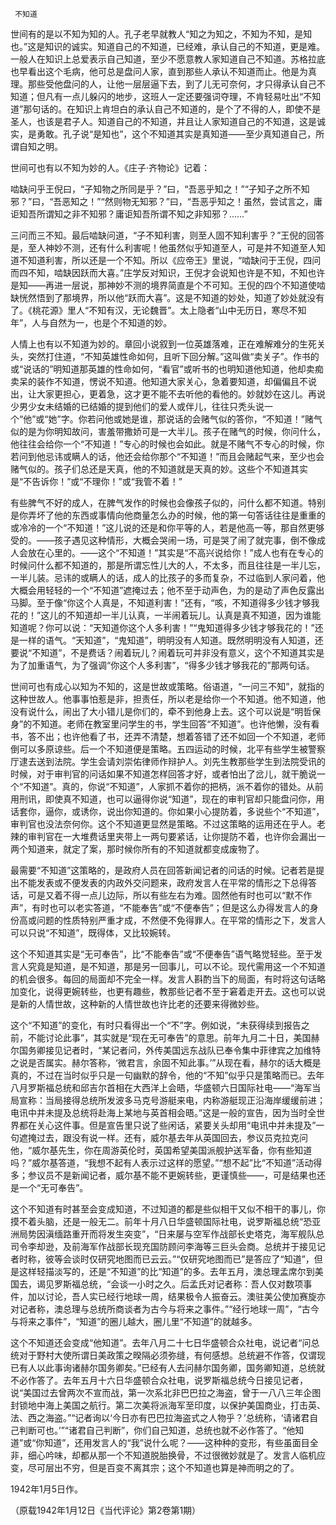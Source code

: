      不知道 

   世间有的是以不知为知的人。孔子老早就教人“知之为知之，不知为不知，是知也。”这是知识的诚实。知道自己的不知道，已经难，承认自己的不知道，更是难。一般人在知识上总爱表示自己知道，至少不愿意教人家知道自己不知道。苏格拉底也早看出这个毛病，他可总是盘问人家，直到那些人承认不知道而止。他是为真理。那些受他盘问的人，让他一层层逼下去，到了儿无可奈何，才只得承认自己不知道；但凡有一点儿躲闪的地步，这班人一定还要强词夺理，不肯轻易吐出“不知道”那句话的。在知识上肯坦白的承认自己不知道的，是个了不得的人，即使不是圣人，也该是君子人。知道自己的不知道，并且让人家知道自己的不知道，这是诚实，是勇敢。孔子说“是知也”，这个不知道其实是真知道——至少真知道自己，所谓自知之明。 

   世间可也有以不知为妙的人。《庄子·齐物论》记着： 

   啮缺问乎王倪曰，“子知物之所同是乎？”曰，“吾恶乎知之！”“子知子之所不知邪？”曰，“吾恶知之！”“然则物无知邪？”曰，“吾恶乎知之！虽然，尝试言之，庸讵知吾所谓知之非不知邪？庸讵知吾所谓不知之非知邪？……” 

   三问而三不知。最后啮缺问道，“子不知利害，则至人固不知利害乎？”王倪的回答是，至人神妙不测，还有什么利害呢！他虽然似乎知道至人，可是并不知道至人知道不知道利害，所以还是一个不知。所以《应帝王》里说，“啮缺问于王倪，四问而四不知，啮缺因跃而大喜。”庄学反对知识，王倪才会说知也许是不知，不知也许是知——再进一层说，那神妙不测的境界简直是个不可知。王倪的四个不知道使啮缺恍然悟到了那境界，所以他“跃而大喜”。这是不知道的妙处，知道了妙处就没有了。《桃花源》里人“不知有汉，无论魏晋”。太上隐者“山中无历日，寒尽不知年”，人与自然为一，也是个不知道的妙。 

   人情上也有以不知道为妙的。章回小说叙到一位英雄落难，正在难解难分的生死关头，突然打住道，“不知英雄性命如何，且听下回分解。”这叫做“卖关子”。作书的或“说话的”明知道那英雄的性命如何，“看官”或听书的也明知道他知道，他却卖痴卖呆的装作不知道，愣说不知道。他知道大家关心，急着要知道，却偏偏且不说出，让大家更担心，更着急，这才更不能不去听他的看他的。妙就妙在这儿。再说少男少女未结婚的已结婚的提到他们的爱人或伴儿，往往只秃头说一个“他”或“她”字。你若问他或她是谁，那说话的会赌气似的答你，“不知道！”赌气似的是为你明知故问，害羞带撒娇可是一大半儿。孩子在赌气的时候，你问什么，他往往会给你一个“不知道！”专心的时候也会如此。就是不赌气不专心的时候，你若问到他忌讳或瞒人的话，他还会给你那个“不知道！”而且会赌起气来，至少也会赌气似的。孩子们总还是天真，他的不知道就是天真的妙。这些个不知道其实是“不告诉你！”或“不理你！”或“我管不着！” 

   有些脾气不好的成人，在脾气发作的时候也会像孩子似的，问什么都不知道。特别是你弄坏了他的东西或事情向他商量怎么办的时候，他的第一句答话往往是重重的或冷冷的一个“不知道！”这儿说的还是和你平等的人，若是他高一等，那自然更够受的。——孩子遇见这种情形，大概会哭闹一场，可是哭了闹了就完事，倒不像成人会放在心里的。——这个“不知道！”其实是“不高兴说给你！”成人也有在专心的时候问什么都不知道的，那是所谓忘性儿大的人，不太多，而且往往是一半儿忘，一半儿装。忌讳的或瞒人的话，成人的比孩子的多而复杂，不过临到人家问着，他大概会用轻轻的一个“不知道”遮掩过去；他不至于动声色，为的是动了声色反露出马脚。至于像“你这个人真是，不知道利害！”还有，“咳，不知道得多少钱才够我花的！”这儿的不知道却一半儿认真，一半闹着玩儿。认真是真不知道，因为谁能知道呢？你可以说：“天知道你这个人多利害！”“鬼知道得多少钱才够我花的！”还是一样的语气。“天知道”，“鬼知道”，明明没有人知道。既然明明没有人知道，还要说“不知道”，不是费话？闹着玩儿？闹着玩可并非没有意义，这个不知道其实是为了加重语气，为了强调“你这个人多利害”，“得多少钱才够我花的”那两句话。 

   世间可也有成心以知为不知的，这是世故或策略。俗语道，“一问三不知”，就指的这种世故人。他事事怕惹是非，担责任，所以老是给你一个不知道。他不知道，他没有说什么，闹出了大小错儿是你们的，牵不到他身上去。这个可以说是“明哲保身”的不知道。老师在教室里问学生的书，学生回答“不知道”。也许他懒，没有看书，答不出；也许他看了书，还弄不清楚，想着答错了还不如回一个不知道，老师倒可以多原谅些。后一个不知道便是策略。五四运动的时候，北平有些学生被警察厅逮去送到法院。学生会请刘崇佑律师作辩护人。刘先生教那些学生到法院受讯的时候，对于审判官的问话如果不知道怎样回答才好，或者怕出了岔儿，就干脆说一个“不知道”。真的，你说“不知道”，人家抓不着你的把柄，派不着你的错处。从前用刑讯，即使真不知道，也可以逼得你说“知道”，现在的审判官却只能盘问你，用话套你，逼你，或诱你，说出你知道的。你如果小心提防着，多说些个“不知道”，审判官也没法奈何你。这个不知道更显然是策略。不过这策略的运用还在乎人。老辣的审判官在一大堆费话里夹带上一两句要紧话，让你提防不着，也许你会漏出一两个知道来，就定了案，那时候你所有的不知道就都变成废物了。 

   最需要“不知道”这策略的，是政府人员在回答新闻记者的问话的时候。记者若是提出不能发表或不便发表的内政外交问题来，政府发言人在平常的情形之下总得答话，可是又着不得一点儿边际，所以有些左右为难。固然他有时也可以“默不作声”，有时也可以老实答道，“不能奉告”或“不便奉告”；但是这么办得发言人的身份高或问题的性质特别严重才成，不然便不免得罪人。在平常的情形之下，发言人可以只说“不知道”，既得体，又比较婉转。 

   这个不知道其实是“无可奉告”，比“不能奉告”或“不便奉告”语气略觉轻些。至于发言人究竟是知道，是不知道，那是另一回事儿，可以不论。现代需用这一个不知道的机会很多。每回的局面却不完全一样。发言人斟酌当下的局面，有时将这句话略加变化，说得更婉转些，也更有趣些，教那些记者不至于窘着走开去。这也可以说是新的人情世故，这种新的人情世故也许比老的还要来得微妙些。 

   这个“不知道”的变化，有时只看得出一个“不”字。例如说，“未获得续到报告之前，不能讨论此事”，其实就是“现在无可奉告”的意思。前年九月二十日，美国赫尔国务卿接见记者时，“某记者问，外传美国远东战队已奉令集中菲律宾之加维特之说是否属实。赫尔答称，‘微君言，余固不知此事。’”从现在看，赫尔的话大概是真的，不过在当时似乎只是一句幽默的辞令，他的“不知”似乎只是策略而已。去年八月罗斯福总统和邱吉尔首相在大西洋上会晤，华盛顿六日国际社电——“海军当局宣称：当局接得总统所发波多马克号游艇来电，内称游艇现正沿海岸缓缓前进；电讯中并未提及总统将赴海上某地与英首相会晤。”这是一般的宣告，因为当时全世界都在关心这件事。但是宣告里只说了些闲话，紧要关头却用“电讯中并未提及”一句遮掩过去，跟没有说一样。还有，威尔基去年从英国回去，参议员克拉克问他，“威尔基先生，你在周游英伦时，英国希望美国派舰护送军备，你有些知道吗？”威尔基答道，“我想不起有人表示过这样的愿望。”“想不起”比“不知道”活动得多；参议员不是新闻记者，威尔基不能不更婉转些，更谨慎些——，可是结果也还是一个“无可奉告”。 

   这个不知道有时甚至会变成知道，不过知道的都是些似相干又似不相干的事儿，你摸不着头脑，还是一般无二。前年十月八日华盛顿国际社电，说罗斯福总统“恐亚洲局势因滇缅路重开而将发生突变”，“日来屡与空军作战部长史塔克，海军舰队总司令李却逊，及前海军作战部长现充国防顾问李海等三巨头会商。总统并于接见记者时称，彼等会谈时仅研究地图而已云云。”“仅研究地图而已”是答应了“知道”，但是这样轻描淡写的，还是“不知道”的比“知道”的多。去年五月，澳总理孟席尔到美国去，谒见罗斯福总统，“会谈一小时之久。后孟氏对记者称：吾人仅对数项事件，加以讨论，吾人实已经行地球一周，结果极令人振奋云。澳驻美公使加赛旋亦对记者称，澳总理与总统所商谈者为古今与将来之事件。”“经行地球一周”，“古今与将来之事件”，“知道”的圈儿越大，圈儿里“不知道”的就越多。 

   这个不知道还会变成“他知道”。去年八月二十七日华盛顿合众社电，说记者“问总统对于野村大使所谓日美政策之暌隔必须弥缝，有何感想。总统避不作答，仅谓现已有人以此事询诸赫尔国务卿矣。”已经有人去问赫尔国务卿，国务卿知道，总统就不必作答了。去年五月十六日华盛顿合众社电，说罗斯福总统今日接见记者，说“美国过去曾两次不宣而战，第一次系北非巴巴拉之海盗，曾于一八八三年企图封锁地中海上美国之航行。第二次美将派海军至印度，以保护美国商业，打击英、法、西之海盗。”“记者询以‘今日亦有巴巴拉海盗式之人物乎？’总统称，‘请诸君自己判断可也。’”“诸君自己判断”，你们自己知道，总统也就不必作答了。“他知道”或“你知道”，还用发言人的“我”说什么呢？——这种种的变形，有些虽面目全非，细心吟味，却都从那一个不知道脱胎换骨，不过很微妙就是了。发言人临机应变，尽可层出不穷，但是百变不离其宗；这个不知道也算是神而明之的了。 

   1942年1月5日作。 

   （原载1942年1月12日《当代评论》第2卷第1期） 


